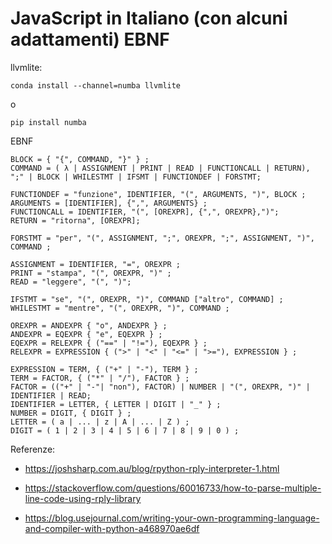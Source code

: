 # JavaScript in Italiano (con alcuni adattamenti) EBNF

llvmlite:

```conda install --channel=numba llvmlite```

o

```pip install numba```

EBNF
```
BLOCK = { "{", COMMAND, "}" } ;
COMMAND = ( λ | ASSIGNMENT | PRINT | READ | FUNCTIONCALL | RETURN), ";" | BLOCK | WHILESTMT | IFSMT | FUNCTIONDEF | FORSTMT;

FUNCTIONDEF = "funzione", IDENTIFIER, "(", ARGUMENTS, ")", BLOCK ;
ARGUMENTS = [IDENTIFIER], {",", ARGUMENTS} ;
FUNCTIONCALL = IDENTIFIER, "(", [OREXPR], {",", OREXPR},")";
RETURN = "ritorna", [OREXPR];  

FORSTMT = "per", "(", ASSIGNMENT, ";", OREXPR, ";", ASSIGNMENT, ")", COMMAND ;

ASSIGNMENT = IDENTIFIER, "=", OREXPR ;
PRINT = "stampa", "(", OREXPR, ")" ;
READ = "leggere", "(", ")";

IFSTMT = "se", "(", OREXPR, ")", COMMAND ["altro", COMMAND] ;
WHILESTMT = "mentre", "(", OREXPR, ")", COMMAND ;

OREXPR = ANDEXPR { "o", ANDEXPR } ;
ANDEXPR = EQEXPR { "e", EQEXPR } ;
EQEXPR = RELEXPR { ("==" | "!="), EQEXPR } ;
RELEXPR = EXPRESSION { (">" | "<" | "<=" | ">="), EXPRESSION } ;

EXPRESSION = TERM, { ("+" | "-"), TERM } ;
TERM = FACTOR, { ("*" | "/"), FACTOR } ;
FACTOR = (("+" | "-"| "non"), FACTOR) | NUMBER | "(", OREXPR, ")" | IDENTIFIER | READ;
IDENTIFIER = LETTER, { LETTER | DIGIT | "_" } ;
NUMBER = DIGIT, { DIGIT } ;
LETTER = ( a | ... | z | A | ... | Z ) ;
DIGIT = ( 1 | 2 | 3 | 4 | 5 | 6 | 7 | 8 | 9 | 0 ) ;
```

Referenze:

- https://joshsharp.com.au/blog/rpython-rply-interpreter-1.html

- https://stackoverflow.com/questions/60016733/how-to-parse-multiple-line-code-using-rply-library

- https://blog.usejournal.com/writing-your-own-programming-language-and-compiler-with-python-a468970ae6df
